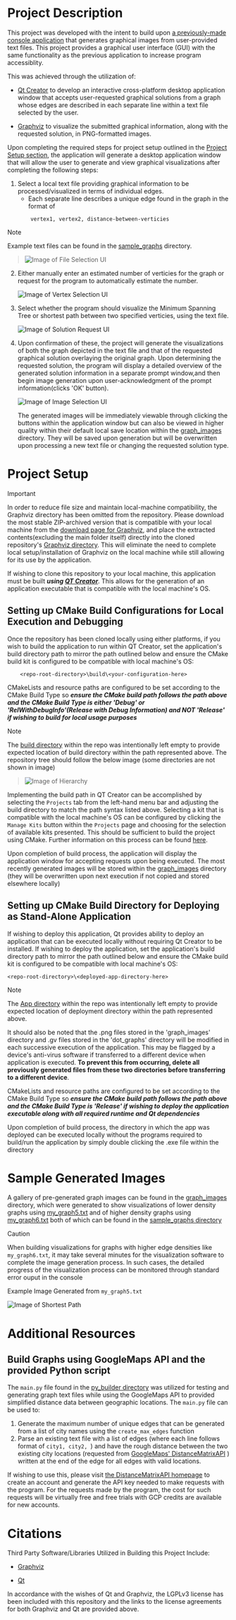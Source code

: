 # Project Description

This project was developed with the intent to build upon [a previously-made console application](https://github.com/parsokev/graph_repo) that generates
graphical images from user-provided text files. This project provides a graphical user interface (GUI) with the same functionality as the
previous application to increase program accessiblity.

This was achieved through the utilization of:
   - [Qt Creator](https://doc.qt.io/qt-6/qt-intro.html) to develop an interactive cross-platform desktop application window that accepts user-requested
      graphical solutions from a graph whose edges are described in each separate line within a text file selected by the user.

   - [Graphviz](https://www.graphviz.org/) to visualize the submitted graphical information, along with the requested solution, in PNG-formatted images.

Upon completing the required steps for project setup outlined in the [Project Setup section](#project-setup),
the application will generate a desktop application window that will allow the user to generate and view
graphical visualizations after completing the following steps:

 1. Select a local text file providing graphical information to be processed/visualized in terms of individual edges.
    - Each separate line describes a unique edge found in the graph in the format of 
    ```
        vertex1, vertex2, distance-between-verticies
    ```
> [!NOTE]
> Example text files can be found in the [sample_graphs](./sample_graphs) directory.

> ![Image of File Selection UI](./ui_images/file-select-step.png)

2. Either manually enter an estimated number of verticies for the graph or request for the program to automatically estimate the number.

    ![Image of Vertex Selection UI](./ui_images/vertex-select-step.png)

3. Select whether the program should visualize the Minimum Spanning Tree or shortest path between two specified verticies, using the text file.

    ![Image of Solution Request UI](./ui_images/solution-select-step.png)

4. Upon confirmation of these, the project will generate the visualizations of both the graph depicted in the text file and that of the requested
   graphical solution overlaying the original graph. Upon determining the requested solution, the program will display a detailed overview of the generated
   solution information in a separate prompt window,and then begin image generation upon user-acknowledgment of the prompt information(clicks 'OK' button).

    ![Image of Image Selection UI](./ui_images/image-select-step.png)
    
    The generated images will be immediately viewable through clicking the buttons within the application window but can also be viewed in higher
    quality within their default local save location within the [graph_images](./graph_images) directory. They will be saved upon generation but
    will be overwritten upon processing a new text file or changing the requested solution type.

# Project Setup

> [!IMPORTANT]
> In order to reduce file size and maintain local-machine compatibility, the Graphviz directory has been omitted from the repository.
> Please download the most stable ZIP-archived version that is compatible with your local machine from the [download page for Graphviz](https://www.graphviz.org/download/),
> and place the extracted contents(excluding the main folder itself) directly into the cloned repository's [Graphviz directory](./Graphviz).
> This will eliminate the need to complete local setup/installation of Graphviz on the local machine while still allowing for its use by the application.

If wishing to clone this repository to your local machine, this application must be built ***using [QT Creator](https://doc.qt.io/qtcreator/index.html)***.
This allows for the generation of an application executable that is compatible with the local machine's OS.

## Setting up CMake Build Configurations for Local Execution and Debugging
Once the repository has been cloned locally using either platforms, if you wish to build the application to run within QT Creator,
set the application's build directory path to mirror the path outlined below and ensure the CMake build kit is configured to be compatible with local machine's OS:
```
    <repo-root-directory>\build\<your-configuration-here>
```

CMakeLists and resource paths are configured to be set according to the CMake Build Type so ***ensure the CMake build path follows the path above and
the CMake Build Type is either 'Debug' or 'RelWithDebugInfo'(Release with Debug Information) and NOT 'Release' if wishing to build for local usage purposes***

> [!NOTE]
> The [build directory](./build) within the repo was intentionally left empty to provide expected location of build directory within the path represented above.
> The repository tree should follow the below image (some directories are not shown in image)

> ![Image of Hierarchy](./ui_images/rough-directory-tree.png)

Implementing the build path in QT Creator can be accomplished by selecting the `Projects` tab from the left-hand menu bar and adjusting the build directory
to match the path syntax listed above.
Selecting a kit that is compatible with the local machine's OS can be configured by clicking the `Manage Kits` button within the `Projects` page and choosing
for the selection of available kits presented.
This should be sufficient to build the project using CMake. Further information on this process can be found [here](https://doc.qt.io/qtcreator/creator-how-to-activate-kits.html).

Upon completion of build process, the application will display the application window for accepting requests upon being executed. The most recently generated images
will be stored within the [graph_images](./graph_images) directory (they will be overwritten upon next execution if not copied and stored elsewhere locally)

## Setting up CMake Build Directory for Deploying as Stand-Alone Application

If wishing to deploy this application, Qt provides ability to deploy an application that can be executed locally without requiring Qt Creator
to be installed. If wishing to deploy the application, set the application's build directory path to mirror the path outlined below and ensure the CMake build kit is
configured to be compatible with local machine's OS:
```
<repo-root-directory>\<deployed-app-directory-here>
```

> [!NOTE]
> The [App directory](./App) within the repo was intentionally left empty to provide expected location of deployment directory within the path represented above.
> 
> 
> It should also be noted that the .png files stored in the 'graph_images' directory and .gv files stored in the 'dot_graphs' directory will be modified in each
> successive execution of the application. This may be flagged by a device's anti-virus software if transferred to a different device when application is executed.
> **To prevent this from occurring, delete all previously generated files from these two directories before transferring to a different device**.

CMakeLists and resource paths are configured to be set according to the CMake Build Type so ***ensure the CMake build path follows the path above and
the CMake Build Type is 'Release' if wishing to deploy the application executable along with all required runtime and Qt dependencies***

Upon completion of build process, the directory in which the app was deployed can be executed locally without the programs required to build/run the application 
by simply double clicking the .exe file within the directory


# Sample Generated Images

A gallery of pre-generated graph images can be found in the [graph_images](./graph_images) directory, which were generated
to show visualizations of lower density graphs using [my_graph5.txt](./sample_graphs/my_graph5.txt) and of higher density graphs
using [my_graph6.txt](./sample_graphs/my_graph6.txt) both of which can be found in the [sample_graphs directory](./sample_graphs)

> [!CAUTION]
> When building visualizations for graphs with higher edge densities like `my_graph6.txt`, it may take several minutes for the
> visualization software to complete the image generation process. In such cases, the detailed progress of the visualization process can
> be monitored through standard error ouput in the console

Example Image Generated from `my_graph5.txt`

![Image of Shortest Path](./graph_images/sample_sp_graph5.png)

# Additional Resources

## Build Graphs using GoogleMaps API and the provided Python script

The `main.py` file found in the [py_builder directory](./py_builder) was utilized for testing and generating graph text files
while using the GoogleMaps API to provided simplified distance data between geographic locations. The `main.py` file can be used to:

1. Generate the maximum number of unique edges that can be generated from a list of city names using the `create_max_edges` function
2. Parse an existing text file with a list of edges (where each line follows format of `city1, city2, `) and have the rough distance
   between the two existing city locations (requested from [GoogleMaps' DistanceMatrixAPI](https://developers.google.com/maps/documentation/distance-matrix)
   ) written at the end of the edge for all edges with valid locations. 

If wishing to use this, please visit [the DistanceMatrixAPI homepage](https://developers.google.com/maps/documentation/distance-matrix) to
create an account and generate the API key needed to make requests with the program. For the requests made by the program, the cost for such requests will
be virtually free and free trials with GCP credits are available for new accounts.

# Citations

Third Party Software/Libraries Utilized in Building this Project Include:

- [Graphviz](https://www.graphviz.org/license/)

- [Qt](https://www.qt.io/licensing/open-source-lgpl-obligations#lgpl)

In accordance with the wishes of Qt and Graphviz, the LGPLv3 license has been included with this repository and the links to the
license agreements for both Graphviz and Qt are provided above.
